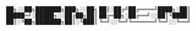 
██╗░░██╗███████╗███╗░░██╗
██║░██╔╝██╔════╝████╗░██║
█████═╝░█████╗░░██╔██╗██║
██╔═██╗░██╔══╝░░██║╚████║
██║░╚██╗███████╗██║░╚███║
╚═╝░░╚═╝╚══════╝╚═╝░░╚══╝
  

  
